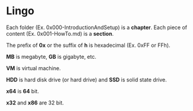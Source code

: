 # Lingo
Each folder (Ex. 0x000-IntroductionAndSetup) is a **chapter**. Each piece of content (Ex. 0x001-HowTo.md) is a **section**.

The prefix of **0x** or the suffix of **h** is hexadecimal (Ex. 0xFF or FFh).

**MB** is megabyte, **GB** is gigabyte, etc.

**VM** is virtual machine.

**HDD** is hard disk drive (or hard drive) and **SSD** is solid state drive.

**x64** is **64** bit.

**x32** and **x86** are 32 bit.

